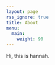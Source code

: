 ```yaml
---
layout: page
rss_ignore: true
title: About
menu:
  main:
    weight: 90
---
```


Hi, this is hannah. 
